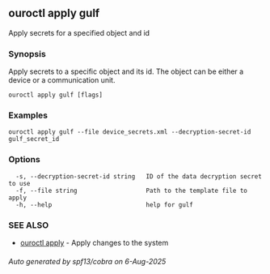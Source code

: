 ## ouroctl apply gulf

Apply secrets for a specified object and id

### Synopsis

Apply secrets to a specific object and its id. The object can be either a device or a communication unit.

```
ouroctl apply gulf [flags]
```

### Examples

```
ouroctl apply gulf --file device_secrets.xml --decryption-secret-id gulf_secret_id
```

### Options

```
  -s, --decryption-secret-id string   ID of the data decryption secret to use
  -f, --file string                   Path to the template file to apply
  -h, --help                          help for gulf
```

### SEE ALSO

* [ouroctl apply](ouroctl_apply.md)	 - Apply changes to the system

###### Auto generated by spf13/cobra on 6-Aug-2025
